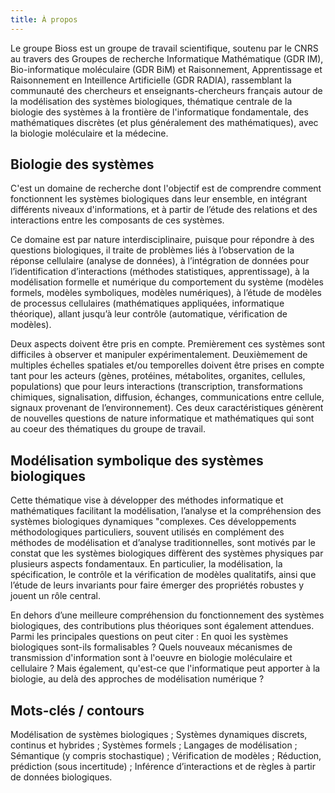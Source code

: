 ```yaml
---
title: À propos
---
```


Le groupe Bioss est un groupe de travail scientifique, soutenu par le CNRS au travers des Groupes de recherche Informatique Mathématique (GDR IM), Bio-informatique moléculaire (GDR BiM) et Raisonnement, Apprentissage et Raisonnement en Inteillence Artificielle (GDR RADIA), rassemblant la communauté des chercheurs et enseignants-chercheurs français autour de la modélisation des systèmes biologiques, thématique centrale de la biologie des systèmes à la frontière de l'informatique fondamentale, des mathématiques discrètes (et plus généralement des mathématiques), avec la biologie moléculaire et la médecine.

## Biologie des systèmes

C'est un domaine de recherche dont l'objectif est de comprendre comment fonctionnent les systèmes biologiques dans leur ensemble, en intégrant différents niveaux d'informations, et à partir de l’étude des relations et des interactions entre les composants de ces systèmes.

Ce domaine est par nature interdisciplinaire, puisque pour répondre à des questions biologiques, il traite de problèmes liés à l’observation de la réponse cellulaire (analyse de données), à l’intégration de données pour l’identification d’interactions (méthodes statistiques, apprentissage), à la modélisation formelle et numérique du comportement du système (modèles formels, modèles symboliques, modèles numériques), à l’étude de modèles de processus cellulaires (mathématiques appliquées, informatique théorique), allant jusqu’à leur contrôle (automatique, vérification de modèles).

Deux aspects doivent être pris en compte. Premièrement ces systèmes sont difficiles à observer et manipuler expérimentalement. Deuxièmement de multiples échelles spatiales et/ou temporelles doivent être prises en compte tant pour les acteurs (gènes, protéines, métabolites, organites, cellules, populations) que pour leurs interactions (transcription, transformations chimiques, signalisation, diffusion, échanges, communications entre cellule, signaux provenant de l’environnement). Ces deux caractéristiques génèrent de nouvelles questions de nature informatique et mathématiques qui sont au  coeur des thématiques du groupe de travail.

## Modélisation symbolique des systèmes biologiques

Cette thématique vise à développer des méthodes informatique et mathématiques facilitant la modélisation, l’analyse et la compréhension des systèmes biologiques dynamiques "complexes. Ces développements méthodologiques particuliers, souvent utilisés en complément des méthodes de modélisation et d’analyse traditionnelles, sont motivés par le constat que les systèmes biologiques diffèrent des systèmes physiques par plusieurs aspects fondamentaux. En particulier, la modélisation, la spécification, le contrôle et la vérification de modèles qualitatifs, ainsi que l’étude de leurs invariants pour faire émerger des propriétés robustes y jouent un rôle central.

En dehors d’une meilleure compréhension du fonctionnement des systèmes biologiques, des contributions plus théoriques sont également attendues. Parmi les principales questions on peut citer : En quoi les systèmes biologiques sont-ils formalisables ? Quels nouveaux mécanismes de transmission d'information sont à l'oeuvre en biologie moléculaire et cellulaire ?  Mais également, qu'est-ce que l'informatique peut apporter à la biologie, au delà des approches de modélisation numérique ?

## Mots-clés / contours

Modélisation de systèmes biologiques ; Systèmes dynamiques discrets, continus et hybrides ; Systèmes formels ; Langages de modélisation ; Sémantique (y compris stochastique) ; Vérification de modèles ; Réduction, prédiction (sous incertitude) ; Inférence d’interactions et de règles à partir de données biologiques.
